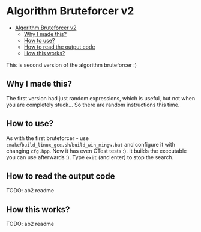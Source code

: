 # Algorithm Bruteforcer v2

- [Algorithm Bruteforcer v2](#algorithm-bruteforcer-v2)
	- [Why I made this?](#why-i-made-this)
	- [How to use?](#how-to-use)
	- [How to read the output code](#how-to-read-the-output-code)
	- [How this works?](#how-this-works)

This is second version of the algorithm bruteforcer :)

## Why I made this?

The first version had just random expressions, which is useful, but not when you are completely stuck... So there are random instructions this time.

## How to use?

As with the first bruteforcer - use `cmake`/`build_linux_gcc.sh`/`build_win_mingw.bat` and configure it with changing `cfg.hpp`. Now it has even CTest tests :). It builds the executable you can use afterwards :).
Type `exit` (and enter) to stop the search.

## How to read the output code

TODO: ab2 readme

## How this works?

TODO: ab2 readme
